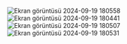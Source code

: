 ![Ekran görüntüsü 2024-09-19 180558](https://github.com/user-attachments/assets/0ff78b90-b967-49f4-8876-608e3053065e)
![Ekran görüntüsü 2024-09-19 180441](https://github.com/user-attachments/assets/a1fbbc0f-f7f9-49a1-bc0b-8c537ee77b54)
![Ekran görüntüsü 2024-09-19 180507](https://github.com/user-attachments/assets/1b07ae74-6798-4edb-8d39-d7c8c8569736)
![Ekran görüntüsü 2024-09-19 180531](https://github.com/user-attachments/assets/b74009c3-2dee-4924-96a0-72b6db4a8d31)
